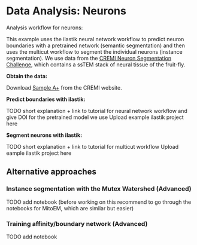 # Data Analysis: Neurons

Analysis workflow for neurons:

This example uses the ilastik neural network workflow to predict neuron boundaries with a pretrained network (semantic segmentation)
and then uses the multicut workflow to segment the individual neurons (instance segmentation). 
We use data from the [CREMI Neuron Segmentation Challenge](https://cremi.org/), which contains a ssTEM stack of neural tissue of the fruit-fly.

**Obtain the data:**

Download [Sample A+](https://cremi.org/static/data/sample_A%2B_20160601.hdf) from the CREMI website.

**Predict boundaries with ilastik:**

TODO short explanation + link to tutorial for neural network workflow and give DOI for the pretrained model we use
Upload example ilastik project here

**Segment neurons with ilastik:**

TODO short explanation + link to tutorial for multicut workflow
Upload eample ilastik project here

## Alternative approaches

### Instance segmentation with the Mutex Watershed (Advanced)

TODO add notebook
(before working on this recommend to go through the notebooks for MitoEM, which are similar but easier)

### Training affinity/boundary network (Advanced)

TODO add notebook
